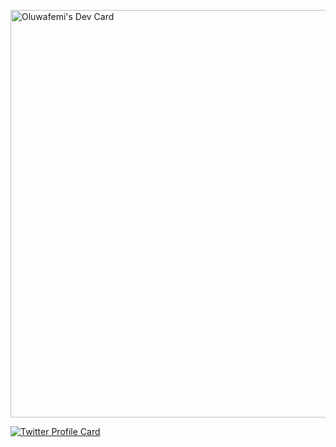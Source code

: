 <a href="https://app.daily.dev/oluwafemi"><img src="https://api.daily.dev/devcards/v2/if6VpnHYCwT7Ofg19R2IP.png?type=wide&r=mkd" width="652" alt="Oluwafemi's Dev Card"/></a>


[![Twitter Profile Card](https://twitter-profile-card.vercel.app/api?id=Oluwafemi&bgColor=dark)](https://twitter.com/twitter)
